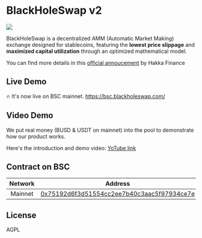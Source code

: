 # BlackHoleSwap v2

![](https://i.imgur.com/W4CtmVg.png)

BlackHoleSwap is a decentralized AMM (Automatic Market Making) exchange designed for stablecoins, featuring the **lowest price slippage** and **maximized capital utilization** through an optimized mathematical model.

You can find more details in this [official annoucement]() by Hakka Finance

## Live Demo

🔥 It's now live on BSC mainnet.
https://bsc.blackholeswap.com/

## Video Demo

We put real money (BUSD & USDT on mainnet) into the pool to demonstrate how our product works.

Here's the introduction and demo video: [YoTube link]()

## Contract on BSC

| Network |                                                       Address                                                        |
| :-----: | :------------------------------------------------------------------------------------------------------------------: |
| Mainnet | [0x75192d6f3d51554cc2ee7b40c3aac5f97934ce7e](https://bscscan.com/address/0x75192d6f3d51554cc2ee7b40c3aac5f97934ce7e) |

## License

AGPL
